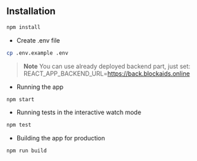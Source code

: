 ## Installation

```bash
npm install
```

- Create .env file

```bash
cp .env.example .env
```

> **Note**
> You can use already deployed backend part, just set: REACT_APP_BACKEND_URL=https://back.blockaids.online

- Running the app

```bash
npm start
```

- Running tests in the interactive watch mode

```bash
npm test
```

- Building the app for production

```bash
npm run build
```